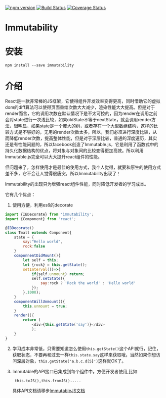 [![npm version](https://badge.fury.io/js/immutability.svg)](https://badge.fury.io/js/immutability)
[![Build Status](https://travis-ci.org/janryWang/immutability.svg)](https://travis-ci.org/janryWang/immutability)
[![Coverage Status](https://coveralls.io/repos/janryWang/immutability/badge.svg?branch=master&service=github)](https://coveralls.io/github/janryWang/immutability?branch=master)

Immutability
===

安装
===

    npm install --save immutability
    
介绍
===

React是一款非常棒的JS框架，它使得组件开发效率变得更高，同时借助它的虚拟dom的diff算法可以使得页面重绘次数大大减少，渲染性能大大提高。但是对于render而言，它的调用次数在默认情况下是不太可控的，因为render在调用之前会对state进行一次浅比较，如果oldState不等于nextState，就会调用render方法，很明显，如果state是一个庞大的树，或者存在一个大型数组结构，这样的比较方式是不够好的，无用的render次数太多，所以，我们必须进行深度比较，从而降低render次数，提高整体性能，但是对于深层比较，普通的深度遍历，其实还是有性能问题的，所以facebook创造了Immutable.js，它是利用了函数式中的持久化数据结构的优点，将对象与对象间的比较变得更加高效。所以利用Immutable.js完全可以大大提升react组件的性能。

但问题来了，怎样使用才是最佳的使用方式，我个人觉得，就要和原生的使用方式差不多，它不会让人觉得很唐突，所以Immutability出现了！

Immutability的出现只为增强react组件性能，同时降低开发者的学习成本。

它有几个优点：

1. 使用方便，利用es6的decorate
```javascript
import {IBDecorate} from 'immutability';
import {Component} from 'react';

@IBDecorate()
class Tmall extends Component{
	state = {
		say:"Hello world",
		rock:false
	}
	componnentDidMount(){
		let self = this;
		let {rock} = this.getState();
		setInterval(()=>{
			if(self.unmount) return;
			self.setState({
				say:rock ? 'Rock the world' : 'Hello world'
			});
		},1000);
	}
	componentWillUnmount(){
		this.unmount = true;
	}
	render(){
		return (
			<div>{this.getState('say')}</div>
	    	);
	}
}
```	    
	    
2. 学习成本非常低，只需要知道怎么使用`this.getState()`这个API就行，记住，获取状态，不要再和过去一样`this.state.say`这样来获取哦，当然如果你想访问深层对象，`this.getState('a.b.c.d[5]')`这样就OK了。

3. Immutable的API接口已集成到每个组件中，方便开发者使用,比如

	    this.toJS(),this.fromJS().....
   具体API文档请移步[ImmutableJS文档](https://facebook.github.io/immutable-js/docs)

